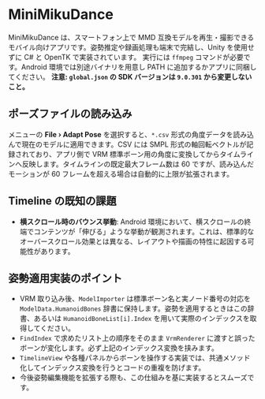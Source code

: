 # MiniMikuDance

MiniMikuDance は、スマートフォン上で MMD 互換モデルを再生・撮影できるモバイル向けアプリです。姿勢推定や録画処理も端末で完結し、Unity を使用せずに C# と OpenTK で実装されています。
実行には `ffmpeg` コマンドが必要です。Android 環境では別途バイナリを用意し PATH に追加するかアプリに同梱してください。
**注意: `global.json` の SDK バージョンは `9.0.301` から変更しないこと。**

## ポーズファイルの読み込み

メニューの **File › Adapt Pose** を選択すると、`*.csv` 形式の角度データを読み込んで現在のモデルに適用できます。CSV には SMPL 形式の軸回転ベクトルが記録されており、アプリ側で VRM 標準ボーン用の角度に変換してからタイムラインへ反映します。タイムラインの既定最大フレーム数は 60 ですが、読み込んだモーションが 60 フレームを超える場合は自動的に上限が拡張されます。

## Timeline の既知の課題

*   **横スクロール時のバウンス挙動**: Android 環境において、横スクロールの終端でコンテンツが「伸びる」ような挙動が観測されます。これは、標準的なオーバースクロール効果とは異なる、レイアウトや描画の特性に起因する可能性があります。
## 姿勢適用実装のポイント

* VRM 取り込み後、`ModelImporter` は標準ボーン名と実ノード番号の対応を `ModelData.HumanoidBones` 辞書に保持します。姿勢を適用するときはこの辞書、あるいは `HumanoidBoneList[i].Index` を用いて実際のインデックスを取得してください。
* `FindIndex` で求めたリスト上の順序をそのまま `VrmRenderer` に渡すと誤ったボーンが変化します。必ず上記のインデックス変換を挟みます。
* `TimelineView` や各種パネルからボーンを操作する実装では、共通メソッド化してインデックス変換を行うとコードの重複を防げます。
* 今後姿勢編集機能を拡張する際も、この仕組みを基に実装するとスムーズです。
